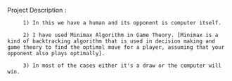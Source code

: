Project Description :

         1) In this we have a human and its opponent is computer itself.
          
         2) I have used Minimax Algorithm in Game Theory. [Minimax is a kind of backtracking algorithm that is used in decision making and game theory to find the optimal move for a player, assuming that your opponent also plays optimally].
         
         3) In most of the cases either it's a draw or the computer will win.
